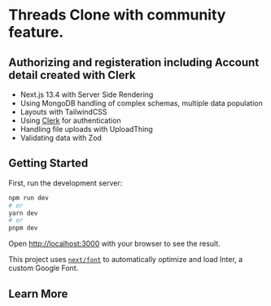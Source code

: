 # Threads Clone with community feature.
## Authorizing and registeration including Account detail created with Clerk

- Next.js 13.4 with Server Side Rendering
- Using MongoDB handling of complex schemas, multiple data population
- Layouts with TailwindCSS
- Using [Clerk](https://clerk.com/) for authentication
- Handling file uploads with UploadThing
- Validating data with Zod

## Getting Started

First, run the development server:

```bash
npm run dev
# or
yarn dev
# or
pnpm dev
```

Open [http://localhost:3000](http://localhost:3000) with your browser to see the result.

This project uses [`next/font`](https://nextjs.org/docs/basic-features/font-optimization) to automatically optimize and load Inter, a custom Google Font.

## Learn More


